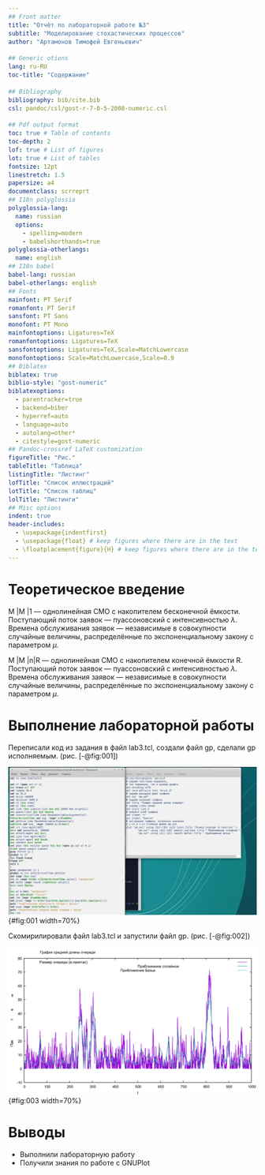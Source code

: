 ```yaml
---
## Front matter
title: "Отчёт по лабораторной работе №3"
subtitle: "Моделирование стохастических процессов"
author: "Артамонов Тимофей Евгеньевич"

## Generic otions
lang: ru-RU
toc-title: "Содержание"

## Bibliography
bibliography: bib/cite.bib
csl: pandoc/csl/gost-r-7-0-5-2008-numeric.csl

## Pdf output format
toc: true # Table of contents
toc-depth: 2
lof: true # List of figures
lot: true # List of tables
fontsize: 12pt
linestretch: 1.5
papersize: a4
documentclass: scrreprt
## I18n polyglossia
polyglossia-lang:
  name: russian
  options:
	- spelling=modern
	- babelshorthands=true
polyglossia-otherlangs:
  name: english
## I18n babel
babel-lang: russian
babel-otherlangs: english
## Fonts
mainfont: PT Serif
romanfont: PT Serif
sansfont: PT Sans
monofont: PT Mono
mainfontoptions: Ligatures=TeX
romanfontoptions: Ligatures=TeX
sansfontoptions: Ligatures=TeX,Scale=MatchLowercase
monofontoptions: Scale=MatchLowercase,Scale=0.9
## Biblatex
biblatex: true
biblio-style: "gost-numeric"
biblatexoptions:
  - parentracker=true
  - backend=biber
  - hyperref=auto
  - language=auto
  - autolang=other*
  - citestyle=gost-numeric
## Pandoc-crossref LaTeX customization
figureTitle: "Рис."
tableTitle: "Таблица"
listingTitle: "Листинг"
lofTitle: "Список иллюстраций"
lotTitle: "Список таблиц"
lolTitle: "Листинги"
## Misc options
indent: true
header-includes:
  - \usepackage{indentfirst}
  - \usepackage{float} # keep figures where there are in the text
  - \floatplacement{figure}{H} # keep figures where there are in the text
---
```


# Теоретическое введение

M |M |1 — однолинейная СМО с накопителем бесконечной ёмкости. Поступающий поток заявок — пуассоновский с интенсивностью $\lambda$. Времена обслуживания заявок — независимые в совокупности случайные величины, распределённые по экспоненциальному закону с параметром $\mu$.

M |M |n|R — однолинейная СМО с накопителем конечной ёмкости R. Поступающий поток заявок — пуассоновский с интенсивностью $\lambda$. Времена обслуживания заявок — независимые в совокупности случайные величины, распределённые по экспоненциальному закону с параметром $\mu$.

# Выполнение лабораторной работы

Переписали код из задания в файл lab3.tcl, создали файл gp, сделали gp исполняемым. (рис. [-@fig:001])

![Код из файлов](image/1.PNG){#fig:001 width=70%}

Скомирилировали файл lab3.tcl и запустили файл gp. (рис. [-@fig:002])

![График средней длины очереди](image/2.PNG){#fig:003 width=70%}

# Выводы

- Выполнили лабораторную работу
- Получили знания по работе с GNUPlot
